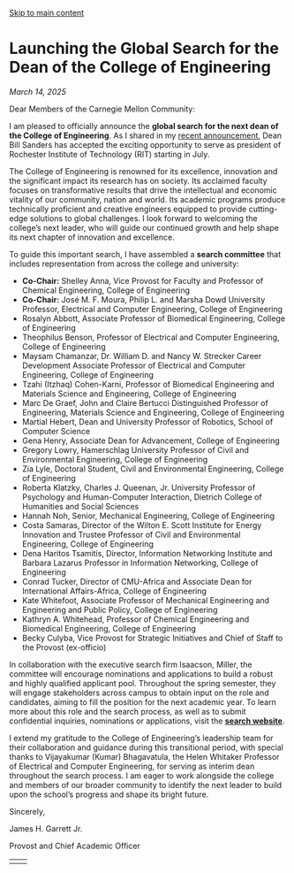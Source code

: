 [Skip to main content](https://www.cmu.edu/leadership/the-provost/campus-comms/03-14-25#main-content)

# Launching the Global Search for the Dean of the College of Engineering

_March 14, 2025_

Dear Members of the Carnegie Mellon Community:

I am pleased to officially announce the **global search for the next dean of the College of Engineering**. As I shared in my [recent announcement](https://www.cmu.edu/leadership/the-provost/campus-comms/01-28-25), Dean Bill Sanders has accepted the exciting opportunity to serve as president of Rochester Institute of Technology (RIT) starting in July.

The College of Engineering is renowned for its excellence, innovation and the significant impact its research has on society. Its acclaimed faculty focuses on transformative results that drive the intellectual and economic vitality of our community, nation and world. Its academic programs produce technically proficient and creative engineers equipped to provide cutting-edge solutions to global challenges. I look forward to welcoming the college’s next leader, who will guide our continued growth and help shape its next chapter of innovation and excellence.

To guide this important search, I have assembled a **search committee** that includes representation from across the college and university:

- **Co-Chair:** Shelley Anna, Vice Provost for Faculty and Professor of Chemical Engineering, College of Engineering
- **Co-Chair:** José M. F. Moura, Philip L. and Marsha Dowd University Professor, Electrical and Computer Engineering, College of Engineering
- Rosalyn Abbott, Associate Professor of Biomedical Engineering, College of Engineering
- Theophilus Benson, Professor of Electrical and Computer Engineering, College of Engineering
- Maysam Chamanzar, Dr. William D. and Nancy W. Strecker Career Development Associate Professor of Electrical and Computer Engineering, College of Engineering
- Tzahi (Itzhaq) Cohen-Karni, Professor of Biomedical Engineering and Materials Science and Engineering, College of Engineering
- Marc De Graef, John and Claire Bertucci Distinguished Professor of Engineering, Materials Science and Engineering, College of Engineering
- Martial Hebert, Dean and University Professor of Robotics, School of Computer Science
- Gena Henry, Associate Dean for Advancement, College of Engineering
- Gregory Lowry, Hamerschlag University Professor of Civil and Environmental Engineering, College of Engineering
- Zia Lyle, Doctoral Student, Civil and Environmental Engineering, College of Engineering
- Roberta Klatzky, Charles J. Queenan, Jr. University Professor of Psychology and Human-Computer Interaction, Dietrich College of Humanities and Social Sciences
- Hannah Noh, Senior, Mechanical Engineering, College of Engineering
- Costa Samaras, Director of the Wilton E. Scott Institute for Energy Innovation and Trustee Professor of Civil and Environmental Engineering, College of Engineering
- Dena Haritos Tsamitis, Director, Information Networking Institute and Barbara Lazarus Professor in Information Networking, College of Engineering
- Conrad Tucker, Director of CMU-Africa and Associate Dean for International Affairs-Africa, College of Engineering
- Kate Whitefoot, Associate Professor of Mechanical Engineering and Engineering and Public Policy, College of Engineering
- Kathryn A. Whitehead, Professor of Chemical Engineering and Biomedical Engineering, College of Engineering
- Becky Culyba, Vice Provost for Strategic Initiatives and Chief of Staff to the Provost (ex-officio)

In collaboration with the executive search firm Isaacson, Miller, the committee will encourage nominations and applications to build a robust and highly qualified applicant pool. Throughout the spring semester, they will engage stakeholders across campus to obtain input on the role and candidates, aiming to fill the position for the next academic year. To learn more about this role and the search process, as well as to submit confidential inquiries, nominations or applications, visit the [**search website**](https://www.cmu.edu/eng-dean-search/index.html).

I extend my gratitude to the College of Engineering’s leadership team for their collaboration and guidance during this transitional period, with special thanks to Vijayakumar (Kumar) Bhagavatula, the Helen Whitaker Professor of Electrical and Computer Engineering, for serving as interim dean throughout the search process. I am eager to work alongside the college and members of our broader community to identify the next leader to build upon the school’s progress and shape its bright future.

Sincerely,

James H. Garrett Jr.

Provost and Chief Academic Officer

|     |     |
| --- | --- |
|  |  |
